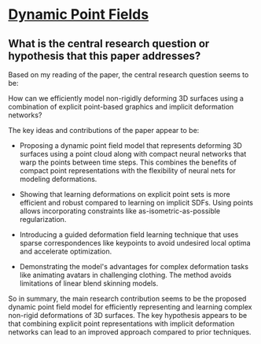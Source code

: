 # [Dynamic Point Fields](https://arxiv.org/abs/2304.02626)

## What is the central research question or hypothesis that this paper addresses?

 Based on my reading of the paper, the central research question seems to be:

How can we efficiently model non-rigidly deforming 3D surfaces using a combination of explicit point-based graphics and implicit deformation networks?

The key ideas and contributions of the paper appear to be:

- Proposing a dynamic point field model that represents deforming 3D surfaces using a point cloud along with compact neural networks that warp the points between time steps. This combines the benefits of compact point representations with the flexibility of neural nets for modeling deformations.

- Showing that learning deformations on explicit point sets is more efficient and robust compared to learning on implicit SDFs. Using points allows incorporating constraints like as-isometric-as-possible regularization. 

- Introducing a guided deformation field learning technique that uses sparse correspondences like keypoints to avoid undesired local optima and accelerate optimization.

- Demonstrating the model's advantages for complex deformation tasks like animating avatars in challenging clothing. The method avoids limitations of linear blend skinning models.

So in summary, the main research contribution seems to be the proposed dynamic point field model for efficiently representing and learning complex non-rigid deformations of 3D surfaces. The key hypothesis appears to be that combining explicit point representations with implicit deformation networks can lead to an improved approach compared to prior techniques.
